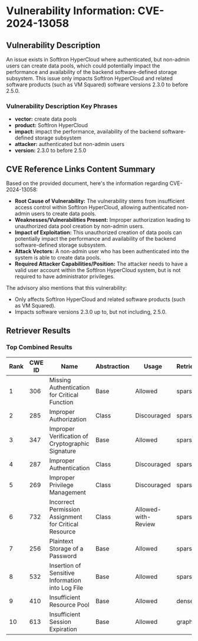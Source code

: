 # Vulnerability Information: CVE-2024-13058

## Vulnerability Description
An issue exists in SoftIron HyperCloud where authenticated, but non-admin users can create data pools, which could potentially impact the performance and availability of the backend software-defined storage subsystem. This issue only impacts SoftIron HyperCloud and related software products (such as VM Squared) software versions 2.3.0 to before 2.5.0.

### Vulnerability Description Key Phrases
- **vector:** create data pools
- **product:** SoftIron HyperCloud
- **impact:** impact the performance, availability of the backend software-defined storage subsystem
- **attacker:** authenticated but non-admin users
- **version:** 2.3.0 to before 2.5.0

## CVE Reference Links Content Summary
Based on the provided document, here's the information regarding CVE-2024-13058:

*   **Root Cause of Vulnerability:** The vulnerability stems from insufficient access control within SoftIron HyperCloud, allowing authenticated non-admin users to create data pools.
*   **Weaknesses/Vulnerabilities Present:** Improper authorization leading to unauthorized data pool creation by non-admin users.
*   **Impact of Exploitation:** This unauthorized creation of data pools can potentially impact the performance and availability of the backend software-defined storage subsystem.
*  **Attack Vectors:** A non-admin user who has been authenticated into the system is able to create data pools.
*   **Required Attacker Capabilities/Position:** The attacker needs to have a valid user account within the SoftIron HyperCloud system, but is not required to have administrator privileges.

The advisory also mentions that this vulnerability:
*   Only affects SoftIron HyperCloud and related software products (such as VM Squared).
*   Impacts software versions 2.3.0 up to, but not including, 2.5.0.

## Retriever Results

### Top Combined Results

| Rank | CWE ID | Name | Abstraction | Usage  | Retrievers | Individual Scores |
|------|--------|------|-------------|-------|------------|-------------------|
| 1 | 306 | Missing Authentication for Critical Function | Base | Allowed | sparse | 0.080 |
| 2 | 285 | Improper Authorization | Class | Discouraged | sparse | 0.080 |
| 3 | 347 | Improper Verification of Cryptographic Signature | Base | Allowed | sparse | 0.079 |
| 4 | 287 | Improper Authentication | Class | Discouraged | sparse | 0.078 |
| 5 | 269 | Improper Privilege Management | Class | Discouraged | sparse | 0.078 |
| 6 | 732 | Incorrect Permission Assignment for Critical Resource | Class | Allowed-with-Review | sparse | 0.078 |
| 7 | 256 | Plaintext Storage of a Password | Base | Allowed | sparse | 0.077 |
| 8 | 532 | Insertion of Sensitive Information into Log File | Base | Allowed | sparse | 0.077 |
| 9 | 410 | Insufficient Resource Pool | Base | Allowed | dense | 0.488 |
| 10 | 613 | Insufficient Session Expiration | Base | Allowed | graph | 0.002 |

